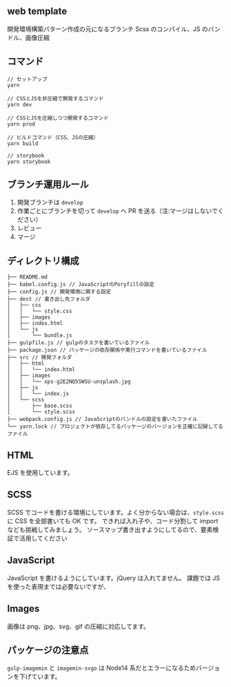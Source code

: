 ## web template

開発環境構築パターン作成の元になるブランチ
Scss のコンパイル、JS のバンドル、画像圧縮

## コマンド

```
// セットアップ
yarn

// CSSとJSを非圧縮で開発するコマンド
yarn dev

// CSSとJSを圧縮しつつ開発するコマンド
yarn prod

// ビルドコマンド（CSS、JSの圧縮）
yarn build

// storybook
yarn storybook
```

## ブランチ運用ルール

1. 開発ブランチは `develop`
2. 作業ごとにブランチを切って `develop` へ PR を送る（注:マージはしないでください）
3. レビュー
4. マージ

## ディレクトリ構成

```
├── README.md
├── babel.config.js // JavaScriptのPoryfillの設定
├── config.js // 開発環境に関する設定
├── dest // 書き出し先フォルダ
│   ├── css
│   │   └── style.css
│   ├── images
│   ├── index.html
│   └── js
│       └── bundle.js
├── gulpfile.js // gulpのタスクを書いているファイル
├── package.json // パッケージの依存関係や実行コマンドを書いているファイル
├── src // 開発フォルダ
│   ├── html
│   │   └── index.html
│   ├── images
│   │   └── xps-g2E2NQ5SWSU-unsplash.jpg
│   ├── js
│   │   └── index.js
│   └── scss
│       ├── base.scss
│       └── style.scss
├── webpack.config.js // JavaScriptのバンドルの設定を書いたファイル
└── yarn.lock // プロジェクトが依存してるパッケージのバージョンを正確に記録してるファイル
```

## HTML

EJS を使用しています。

## SCSS

SCSS でコードを書ける環境にしています。よく分からない場合は、`style.scss`に CSS を全部書いても OK です。
できれば入れ子や、コード分割して import なども挑戦してみましょう。
ソースマップ書き出すようにしてるので、要素検証で活用してください

## JavaScript

JavaScript を書けるようにしています。jQuery は入れてません。
課題では JS を使った表現までは必要ないですが、

## Images

画像は png、jpg、svg、gif の圧縮に対応してます。

## パッケージの注意点

`gulp-imagemin` と `imagemin-svgo` は Node14 系だとエラーになるためバージョンを下げています。
